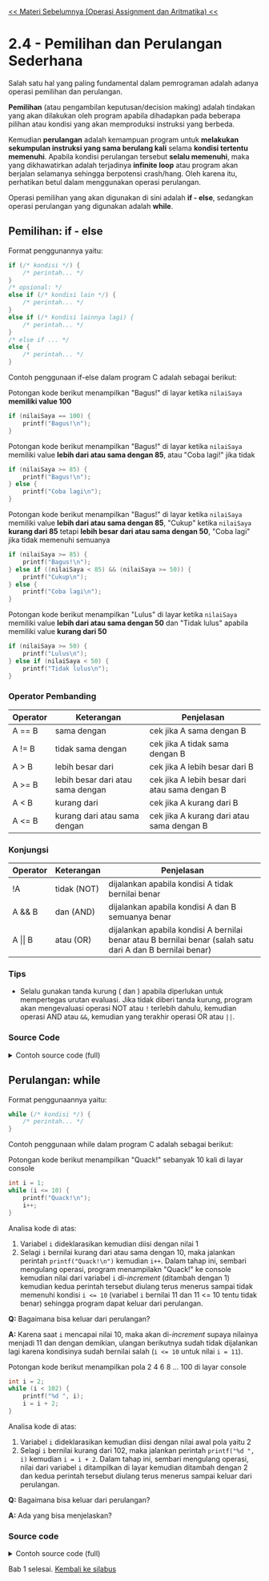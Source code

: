 [<< Materi Sebelumnya (Operasi Assignment dan Aritmatika) <<](3-OperasiAssignmentdanAritmatika.md)
# 2.4 - Pemilihan dan Perulangan Sederhana

Salah satu hal yang paling fundamental dalam pemrograman adalah adanya operasi pemilihan dan perulangan.

**Pemilihan** (atau pengambilan keputusan/decision making) adalah tindakan yang akan dilakukan oleh program apabila dihadapkan pada beberapa pilihan atau kondisi yang akan memproduksi instruksi yang berbeda.

Kemudian **perulangan** adalah kemampuan program untuk **melakukan sekumpulan instruksi yang sama berulang kali** selama **kondisi tertentu memenuhi**. Apabila kondisi perulangan tersebut **selalu memenuhi**, maka yang dikhawatirkan adalah terjadinya **infinite loop** atau program akan berjalan selamanya sehingga berpotensi crash/hang. Oleh karena itu, perhatikan betul dalam menggunakan operasi perulangan.

Operasi pemilihan yang akan digunakan di sini adalah **if - else**, sedangkan operasi perulangan yang digunakan adalah **while**.

## Pemilihan: if - else

Format penggunannya yaitu:
```c
if (/* kondisi */) {
    /* perintah... */
}
/* opsional: */
else if (/* kondisi lain */) {
    /* perintah... */
}
else if (/* kondisi lainnya lagi) {
    /* perintah... */
}
/* else if ... */
else {
    /* perintah... */
}
```

Contoh penggunaan if-else dalam program C adalah sebagai berikut:

Potongan kode berikut menampilkan "Bagus!" di layar ketika `nilaiSaya` **memiliki value 100**
```c
if (nilaiSaya == 100) {
    printf("Bagus!\n");
}
```

Potongan kode berikut menampilkan "Bagus!" di layar ketika `nilaiSaya` memiliki value **lebih dari atau sama dengan 85**, atau "Coba lagi!" jika tidak
```c
if (nilaiSaya >= 85) {
    printf("Bagus!\n");
} else {
    printf("Coba lagi\n");
}
```

Potongan kode berikut menampilkan "Bagus!" di layar ketika `nilaiSaya` memiliki value **lebih dari atau sama dengan 85**, "Cukup" ketika `nilaiSaya` **kurang dari 85** tetapi **lebih besar dari atau sama dengan 50**, "Coba lagi" jika tidak memenuhi semuanya
```c
if (nilaiSaya >= 85) {
    printf("Bagus!\n");
} else if ((nilaiSaya < 85) && (nilaiSaya >= 50)) {
    printf("Cukup\n");
} else {
    printf("Coba lagi\n");
}
```

Potongan kode berikut menampilkan "Lulus" di layar ketika `nilaiSaya` memiliki value **lebih dari atau sama dengan 50** dan "Tidak lulus" apabila memiliki value **kurang dari 50**
```c
if (nilaiSaya >= 50) {
    printf("Lulus\n");
} else if (nilaiSaya < 50) {
    printf("Tidak lulus\n");
}
```

### Operator Pembanding

|Operator|Keterangan|Penjelasan|
|--|--|--|
|A == B|sama dengan|cek jika A sama dengan B|
|A != B|tidak sama dengan|cek jika A tidak sama dengan B|
|A > B|lebih besar dari|cek jika A lebih besar dari B|
|A >= B|lebih besar dari atau sama dengan|cek jika A lebih besar dari atau sama dengan B|
|A < B|kurang dari|cek jika A kurang dari B|
|A <= B|kurang dari atau sama dengan|cek jika A kurang dari atau sama dengan B|

### Konjungsi

|Operator|Keterangan|Penjelasan|
|--|--|--|
|!A|tidak (NOT)|dijalankan apabila kondisi A tidak bernilai benar|
|A && B|dan (AND)|dijalankan apabila kondisi A dan B semuanya benar|
|A \|\| B|atau (OR)|dijalankan apabila kondisi A bernilai benar atau B bernilai benar (salah satu dari A dan B bernilai benar)|

### Tips

- Selalu gunakan tanda kurung ( dan ) apabila diperlukan untuk mempertegas urutan evaluasi. Jika tidak diberi tanda kurung, program akan mengevaluasi operasi NOT atau `!` terlebih dahulu, kemudian operasi AND atau `&&`, kemudian yang terakhir operasi OR atau `||`.

### Source Code

<details>
<summary>Contoh source code (full)</summary>

```c
#include <stdio.h>
int main() {
    int nilaiSaya;
    
    printf("Masukkan nilai anda: ");
    scanf("%d", &nilaiSaya);

    if (nilaiSaya >= 85) {
        printf("Bagus!\n");
    } else if ((nilaiSaya < 85) && (nilaiSaya >= 50)) {
        printf("Cukup\n");
    } else {
        printf("Coba lagi\n");
    }

    return 0;
}

/*
Output:

Masukkan nilai anda: 80
Cukup
*/
```
</details>

## Perulangan: while

Format penggunaannya yaitu:
```c
while (/* kondisi */) {
    /* perintah... */
}
```

Contoh penggunaan while dalam program C adalah sebagai berikut:

Potongan kode berikut menampilkan "Quack!" sebanyak 10 kali di layar console
```c
int i = 1;
while (i <= 10) {
    printf("Quack!\n");
    i++;
}
```

Analisa kode di atas:

1. Variabel `i` dideklarasikan kemudian diisi dengan nilai 1
2. Selagi `i` bernilai kurang dari atau sama dengan 10, maka jalankan perintah `printf("Quack!\n")` kemudian `i++`. Dalam tahap ini, sembari mengulang operasi, program menampilakn "Quack!" ke console kemudian nilai dari variabel `i` di-*increment* (ditambah dengan 1) kemudian kedua perintah tersebut diulang terus menerus sampai tidak memenuhi kondisi `i <= 10` (variabel `i` bernilai 11 dan 11 <= 10 tentu tidak benar) sehingga program dapat keluar dari perulangan.

**Q:** Bagaimana bisa keluar dari perulangan?

**A:** Karena saat `i` mencapai nilai 10, maka akan di-*increment* supaya nilainya menjadi 11 dan dengan demikian, ulangan berikutnya sudah tidak dijalankan lagi karena kondisinya sudah bernilai salah (`i <= 10` untuk nilai `i = 11`).

Potongan kode berikut menampilkan pola 2 4 6 8 ... 100 di layar console
```c
int i = 2;
while (i < 102) {
    printf("%d ", i);
    i = i + 2;
}
```

Analisa kode di atas:

1. Variabel `i` dideklarasikan kemudian diisi dengan nilai awal pola yaitu 2
2. Selagi `i` bernilai kurang dari 102, maka jalankan perintah `printf("%d ", i)` kemudian `i = i + 2`. Dalam tahap ini, sembari mengulang operasi, nilai dari variabel `i` ditampilkan di layar kemudian ditambah dengan 2 dan kedua perintah tersebut diulang terus menerus sampai keluar dari perulangan.

**Q:** Bagaimana bisa keluar dari perulangan?

**A:** Ada yang bisa menjelaskan?

### Source code

<details>
<summary>Contoh source code (full)</summary>

```c
#include <stdio.h>
int main() {
    int i, count;
    
    printf("Masukkan jumlah quack: ");
    scanf("%d", &count);
    
    i = 1;
    while (i <= count) {
        printf("Quack! ");
        i++;
    }
    printf("\n");

    return 0;
}

/*
Output:

Masukkan jumlah quack: 3
Quack! Quack! Quack!
*/
```
</details>

Bab 1 selesai. [Kembali ke silabus](../silabus.md)

